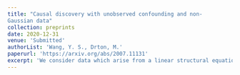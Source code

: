 ```yaml
---
title: "Causal discovery with unobserved confounding and non-
Gaussian data"
collection: preprints
date: 2020-12-31
venue: 'Submitted'
authorList: 'Wang, Y. S., Drton, M.'
paperurl: 'https://arxiv.org/abs/2007.11131'
excerpt: 'We consider data which arise from a linear structural equation model in which the idiosyncratic errors are allowed to be dependent in order to capture possible latent confounding. We show that under certain restrictions on the latent confounding and when the errors are non-Gaussian, the exact causal structure--not merely an equivalence class--can be consistently recovered from purely observational data when the '  
---
```

